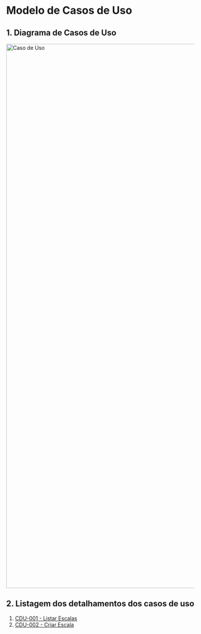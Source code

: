 # Modelo de Casos de Uso

## 1. Diagrama de Casos de Uso
<img width="2325" height="1449" alt="Caso de Uso" src="https://github.com/user-attachments/assets/a8d2fe6d-2ffb-4d6a-b63d-727c5b4a4588" />

## 2. Listagem dos detalhamentos dos casos de uso

1. [CDU-001 - Listar Escalas](cdu-001/detalhamento-001.md)
2. [CDU-002 - Criar Escala](cdu-002/detalhamento-002.md)
